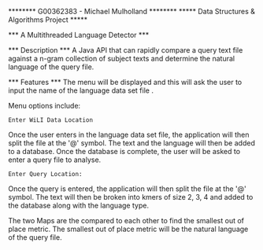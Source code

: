 ﻿******** G00362383 - Michael Mulholland ********
***** Data Structures & Algorithms Project *****

*** A Multithreaded Language Detector ***

*** Description ***
A Java API that can rapidly compare a query text file against a n-gram collection 
of subject texts and determine the natural language of the query file. 

*** Features ***
The menu will be displayed and this will ask the user to input the name of the language data set file .

Menu options include:

	Enter WiLI Data Location

Once the user enters in the language data set file, the application will then split the file at the '@' symbol. The text and the language will then be added to a database. Once the database is complete, the user will be asked to enter a query file to analyse.

	Enter Query Location:
	
Once the query is entered, the application will then split the file at the '@' symbol. The text will then be broken into kmers of size 2, 3, 4 and added to the database along with the language type.

The two Maps are the compared to each other to find the smallest out of place metric. The smallest out of place metric will be the natural language of the query file.